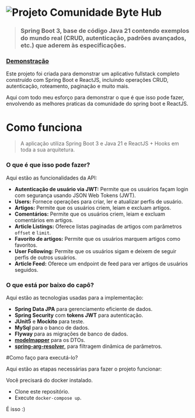 # ![Projeto Comunidade Byte Hub](spring.png)

> ### Spring Boot 3, base de código Java 21 contendo exemplos do mundo real (CRUD, autenticação, padrões avançados, etc.) que aderem às especificações.

### [Demonstração](http:localhost:8080)

Este projeto foi criada para demonstrar um aplicativo fullstack completo construído com Spring Boot e ReactJS, incluindo operações CRUD, autenticação, roteamento, paginação e muito mais.

Aqui com todo meu esforço para demonstrar o que é que isso pode fazer, envolvendo as melhores praticas da comunidade do
spring boot e ReactJS.

# Como funciona

> A aplicação utiliza Spring Boot 3 e Java 21 e ReactJS + Hooks em toda a sua arquitetura.

### O que é que isso pode fazer?

Aqui estão as funcionalidades da API:

- **Autenticação de usuário via JWT:** Permite que os usuários façam login com segurança usando JSON Web Tokens (JWT).
- **Users:** Fornece operações para criar, ler e atualizar perfis de usuário.
- **Artigos:** Permite que os usuários criem, leiam e excluam artigos.
- **Comentários:** Permite que os usuários criem, leiam e excluam comentários em artigos.
- **Article Listings:** Oferece listas paginadas de artigos com parâmetros `offset` e `limit`.
- **Favorito de artigos:** Permite que os usuários marquem artigos como favoritos.
- **User Following:** Permite que os usuários sigam e deixem de seguir perfis de outros usuários.
- **Article Feed:** Oferece um endpoint de feed para ver artigos de usuários seguidos.

### O que está por baixo do capô?

Aqui estão as tecnologias usadas para a implementação:

- **Spring Data JPA** para gerenciamento eficiente de dados.
- **Spring Security** com **tokens JWT** para autenticação.
- **JUnit5** e **Mockito** para teste.
- **MySql** para o banco de dados.
- **Flyway** para as migrações de banco de dados.
- **[modelmapper](https://modelmapper.org/)** para os DTOs.
- **[spring-arg-resolver](https://github.com/tkaczmarzyk/specification-arg-resolver)**, para filtragem dinâmica de parâmetros.

#Como faço para executá-lo?

Aqui estão as etapas necessárias para fazer o projeto funcionar:

Você precisará do docker instalado.

- Clone este repositório.
- Execute `docker-compose up`.

É isso :)
